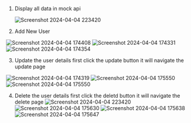1. Display all data in mock api

   ![Screenshot 2024-04-04 223420](https://github.com/Moni-25/React_Axios_day10/assets/150880555/0aad9c42-3154-48c1-96d4-e98a68ea1760)

2. Add New User

  ![Screenshot 2024-04-04 174408](https://github.com/Moni-25/React_Axios_day10/assets/150880555/93c7bf37-b1a6-4ee8-ad7c-bc57e8b9b339)
  ![Screenshot 2024-04-04 174331](https://github.com/Moni-25/React_Axios_day10/assets/150880555/f93793ba-799c-43b4-af6d-72de5d3ce02a)
  ![Screenshot 2024-04-04 174354](https://github.com/Moni-25/React_Axios_day10/assets/150880555/1321bc41-e156-452b-87d7-feb682012f0e)

3. Update the user details first click the update button it will navigate the update page

  ![Screenshot 2024-04-04 174319](https://github.com/Moni-25/React_Axios_day10/assets/150880555/e794132b-acb6-40f7-a6fd-682fafb823af)
  ![Screenshot 2024-04-04 175550](https://github.com/Moni-25/React_Axios_day10/assets/150880555/1294ad1f-d9e4-4d58-b325-fb206b542336)
  ![Screenshot 2024-04-04 175550](https://github.com/Moni-25/React_Axios_day10/assets/150880555/1b5260e5-e26e-48da-a477-f46c741cb601)

4. Delete the user details first click the deletd button it will navigate the delete page
   ![Screenshot 2024-04-04 223420](https://github.com/Moni-25/React_Axios_day10/assets/150880555/d7c34ea8-44a5-4542-8998-a10c99843bc8)
   ![Screenshot 2024-04-04 175630](https://github.com/Moni-25/React_Axios_day10/assets/150880555/c454b5e6-4f19-4cce-b621-db0015166c1d)
   ![Screenshot 2024-04-04 175638](https://github.com/Moni-25/React_Axios_day10/assets/150880555/2d01d1a8-f1c1-429b-ba74-be966b3861de)
   ![Screenshot 2024-04-04 175647](https://github.com/Moni-25/React_Axios_day10/assets/150880555/4fdbb16f-c7ad-4e06-8c8a-281cd8315a69)




